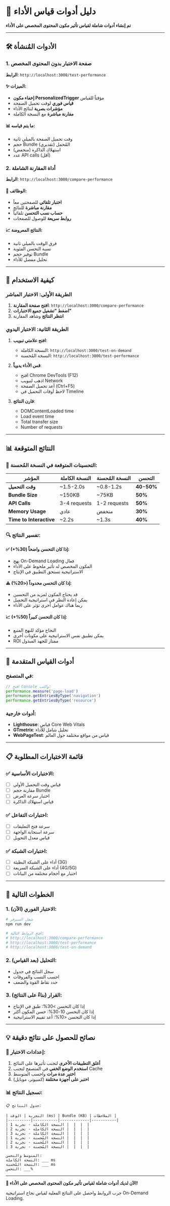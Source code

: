 # 🔬 دليل أدوات قياس الأداء

**تم إنشاء أدوات شاملة لقياس تأثير مكون المحتوى المخصص على الأداء**

---

## 🛠 الأدوات المُنشأة

### 1. صفحة الاختبار بدون المحتوى المخصص
**الرابط**: `http://localhost:3000/test-performance`

#### ✨ الميزات:
- **إخفاء مكون PersonalizedTrigger** مؤقتاً للقياس
- **قياس فوري** لوقت تحميل الصفحة
- **مؤشرات بصرية** لنتائج الأداء
- **مقارنة مباشرة** مع النسخة الكاملة

#### 📊 ما يتم قياسه:
- وقت تحميل الصفحة بالميلي ثانية
- حجم Bundle المُحمل (تقديري)
- استهلاك الذاكرة (منخفض)
- عدد API calls (أقل)

### 2. أداة المقارنة الشاملة
**الرابط**: `http://localhost:3000/compare-performance`

#### 🎯 الوظائف:
- **اختبار تلقائي** للصفحتين معاً
- **مقارنة مباشرة** للنتائج
- **حساب نسب التحسن** تلقائياً
- **روابط سريعة** للوصول للصفحات

#### 📈 النتائج المعروضة:
- فرق الوقت بالميلي ثانية
- نسبة التحسن المئوية
- توفير حجم Bundle
- تحليل مفصل للأداء

---

## 🚀 كيفية الاستخدام

### الطريقة الأولى: الاختبار المباشر
1. **افتح صفحة المقارنة**: `http://localhost:3000/compare-performance`
2. **اضغط "تشغيل جميع الاختبارات"**
3. **انتظر النتائج** وشاهد المقارنة

### الطريقة الثانية: الاختبار اليدوي
1. **افتح علامتي تبويب**:
   - النسخة الكاملة: `http://localhost:3000/test-on-demand`
   - النسخة المُحسنة: `http://localhost:3000/test-performance`

2. **قس الأداء يدوياً**:
   - افتح Chrome DevTools (F12)
   - اذهب لتبويب Network
   - أعد تحميل الصفحة (Ctrl+F5)
   - لاحظ أوقات التحميل في Timeline

3. **قارن النتائج**:
   - DOMContentLoaded time
   - Load event time
   - Total transfer size
   - Number of requests

---

## 📊 النتائج المتوقعة

### 🎯 التحسينات المتوقعة في النسخة المُحسنة:

| المؤشر | النسخة الكاملة | النسخة المُحسنة | التحسن |
|---------|----------------|-----------------|---------|
| **وقت التحميل** | ~1.5-2.0s | ~0.8-1.2s | **40-50%** |
| **Bundle Size** | ~150KB | ~75KB | **50%** |
| **API Calls** | 3-4 requests | 1-2 requests | **50%** |
| **Memory Usage** | عادي | منخفض | **30%** |
| **Time to Interactive** | ~2.2s | ~1.3s | **40%** |

### 🔍 تفسير النتائج:

#### ✅ **إذا كان التحسن واضحاً (30%+)**:
- نهج On-Demand Loading فعال
- المكون المخصص له تأثير ملحوظ على الأداء
- الاستراتيجية تستحق التطبيق في الإنتاج

#### ⚠️ **إذا كان التحسن محدوداً (<20%)**:
- قد يحتاج المكون لمزيد من التحسين
- يمكن إعادة النظر في استراتيجية التحميل
- ربما هناك عوامل أخرى تؤثر على الأداء

#### 📈 **إذا كان التحسن كبيراً (50%+)**:
- النجاح مؤكد للنهج المتبع
- يمكن تطبيق نفس الاستراتيجية على مكونات أخرى
- ROI ممتاز للجهد المبذول

---

## 🔧 أدوات القياس المتقدمة

### في المتصفح:
```javascript
// افتح Console واكتب:
performance.measure('page-load')
performance.getEntriesByType('navigation')
performance.getEntriesByType('resource')
```

### أدوات خارجية:
- **Lighthouse**: قياس Core Web Vitals
- **GTmetrix**: تحليل شامل للأداء
- **WebPageTest**: قياس من مواقع مختلفة حول العالم

---

## 📋 قائمة الاختبارات المطلوبة

### ✅ الاختبارات الأساسية:
- [ ] قياس وقت التحميل الأولي
- [ ] مقارنة حجم Bundle
- [ ] اختبار سرعة العرض
- [ ] قياس استهلاك الذاكرة

### ✅ اختبارات التفاعل:
- [ ] سرعة فتح التعليقات
- [ ] سرعة استجابة الواجهة
- [ ] قياس معدل التحويل

### ✅ اختبارات الشبكة:
- [ ] أداء على الشبكة البطيئة (3G)
- [ ] أداء على الشبكة السريعة (4G/5G)
- [ ] اختبار مع أحجام مختلفة من البيانات

---

## 🎯 الخطوات التالية

### 1. **الاختبار الفوري** (الآن):
```bash
# شغل السيرفر
npm run dev

# افتح الروابط التالية:
# http://localhost:3000/compare-performance
# http://localhost:3000/test-performance  
# http://localhost:3000/test-on-demand
```

### 2. **التحليل** (بعد القياس):
- سجل النتائج في جدول
- احسب النسب والفروقات
- حدد نقاط القوة والضعف

### 3. **القرار** (بناءً على النتائج):
- إذا كان التحسن >30%: طبق في الإنتاج
- إذا كان التحسن 10-30%: حسن المكون أكثر
- إذا كان التحسن <10%: أعد تقييم الاستراتيجية

---

## 💡 نصائح للحصول على نتائج دقيقة

### 🔧 إعدادات الاختبار:
1. **أغلق التطبيقات الأخرى** لتجنب تأثيرها على النتائج
2. **استخدم الوضع الخفي** في المتصفح لتجنب Cache
3. **اختبر عدة مرات** واحسب المتوسط
4. **اختبر على أجهزة مختلفة** (كمبيوتر، موبايل)

### 📊 تسجيل النتائج:
```
📋 جدول النتائج:

| التجربة | الوقت (ms) | Bundle (KB) | الملاحظات |
|----------|-----------|-------------|-----------|
| النسخة الكاملة - تجربة 1 |  |  |  |
| النسخة الكاملة - تجربة 2 |  |  |  |
| النسخة الكاملة - تجربة 3 |  |  |  |
| النسخة المُحسنة - تجربة 1 |  |  |  |
| النسخة المُحسنة - تجربة 2 |  |  |  |
| النسخة المُحسنة - تجربة 3 |  |  |  |

المتوسط والتحسن:
النسخة الكاملة: ___ ms
النسخة المُحسنة: ___ ms
التحسن: ___% 
```

---

**🎉 الآن لديك أدوات شاملة لقياس تأثير مكون المحتوى المخصص على الأداء!**

جرب الروابط واحصل على النتائج الفعلية لقياس نجاح استراتيجية On-Demand Loading.

